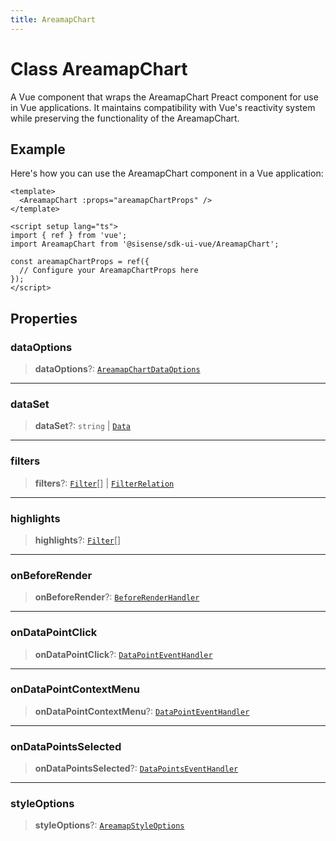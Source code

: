 ```yaml
---
title: AreamapChart
---
```


# Class AreamapChart

A Vue component that wraps the AreamapChart Preact component for use in Vue applications.
It maintains compatibility with Vue's reactivity system while preserving the functionality of the AreamapChart.

## Example

Here's how you can use the AreamapChart component in a Vue application:
```vue
<template>
  <AreamapChart :props="areamapChartProps" />
</template>

<script setup lang="ts">
import { ref } from 'vue';
import AreamapChart from '@sisense/sdk-ui-vue/AreamapChart';

const areamapChartProps = ref({
  // Configure your AreamapChartProps here
});
</script>
```

## Properties

### dataOptions

> **dataOptions**?: [`AreamapChartDataOptions`](../../sdk-ui/interfaces/interface.AreamapChartDataOptions.md)

***

### dataSet

> **dataSet**?: `string` \| [`Data`](../../sdk-data/interfaces/interface.Data.md)

***

### filters

> **filters**?: [`Filter`](../../sdk-data/interfaces/interface.Filter.md)[] \| [`FilterRelation`](../../sdk-data/interfaces/interface.FilterRelation.md)

***

### highlights

> **highlights**?: [`Filter`](../../sdk-data/interfaces/interface.Filter.md)[]

***

### onBeforeRender

> **onBeforeRender**?: [`BeforeRenderHandler`](../../sdk-ui/type-aliases/type-alias.BeforeRenderHandler.md)

***

### onDataPointClick

> **onDataPointClick**?: [`DataPointEventHandler`](../../sdk-ui/type-aliases/type-alias.DataPointEventHandler.md)

***

### onDataPointContextMenu

> **onDataPointContextMenu**?: [`DataPointEventHandler`](../../sdk-ui/type-aliases/type-alias.DataPointEventHandler.md)

***

### onDataPointsSelected

> **onDataPointsSelected**?: [`DataPointsEventHandler`](../../sdk-ui/type-aliases/type-alias.DataPointsEventHandler.md)

***

### styleOptions

> **styleOptions**?: [`AreamapStyleOptions`](../../sdk-ui/interfaces/interface.AreamapStyleOptions.md)
